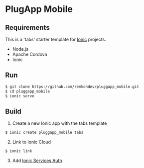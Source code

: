 # PlugApp Mobile

## Requirements

This is a 'tabs' starter template for [Ionic](http://ionicframework.com/docs/) projects.

* Node.js
* Apache Cordova
* Ionic

## Run

```bash
$ git clone https://github.com/remkohdev/pluggapp_mobile.git
$ cd pluggapp_mobile
$ ionic serve
```

## Build

1. Create a new Ionic app with the tabs template
```bash
$ ionic create pluggapp_mobile tabs
```
2. Link to Ionic Cloud
```bash
$ ionic link
```
3. Add [Ionic Services Auth](https://docs.ionic.io/services/auth/)